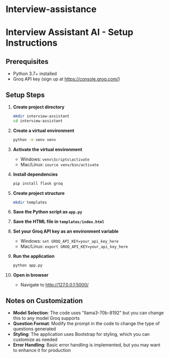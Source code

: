 # Interview-assistance
# Interview Assistant AI - Setup Instructions

## Prerequisites
- Python 3.7+ installed
- Groq API key (sign up at https://console.groq.com/)

## Setup Steps

1. **Create project directory**
   ```bash
   mkdir interview-assistant
   cd interview-assistant
   ```

2. **Create a virtual environment**
   ```bash
   python -m venv venv
   ```

3. **Activate the virtual environment**
   - Windows: `venv\Scripts\activate`
   - Mac/Linux: `source venv/bin/activate`

4. **Install dependencies**
   ```bash
   pip install flask groq
   ```

5. **Create project structure**
   ```bash
   mkdir templates
   ```

6. **Save the Python script as `app.py`**

7. **Save the HTML file in `templates/index.html`**

8. **Set your Groq API key as an environment variable**
   - Windows: `set GROQ_API_KEY=your_api_key_here`
   - Mac/Linux: `export GROQ_API_KEY=your_api_key_here`

9. **Run the application**
   ```bash
   python app.py
   ```

10. **Open in browser**
    - Navigate to http://127.0.0.1:5000/

## Notes on Customization

- **Model Selection**: The code uses "llama3-70b-8192" but you can change this to any model Groq supports
- **Question Format**: Modify the prompt in the code to change the type of questions generated
- **Styling**: The application uses Bootstrap for styling, which you can customize as needed
- **Error Handling**: Basic error handling is implemented, but you may want to enhance it for production
